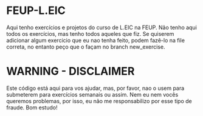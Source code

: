 # FEUP-L.EIC
 Aqui tenho exercícios e projetos do curso de L.EIC na FEUP. 
 Não tenho aqui todos os exercícios, mas tenho todos aqueles que fiz.
 Se quiserem adicionar algum exercicio que eu nao tenha feito, podem fazê-lo na file correta, no entanto peço que o façam no branch new_exercise.
# WARNING - DISCLAIMER
 Este código está aqui para vos ajudar, mas, por favor, nao o usem para submeterem para exercícios semanais ou assim. Nem eu nem vocês queremos problemas, por isso, eu não me responsabilizo por esse tipo de fraude.
 Bom estudo!